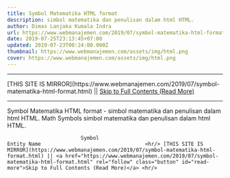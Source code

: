 ```yaml
---
title: Symbol Matematika HTML format
description: simbol matematika dan penulisan dalam html HTML.
author: Dimas Lanjaka Kumala Indra
url: https://www.webmanajemen.com/2019/07/symbol-matematika-html-format.html
date: 2019-07-25T23:13:45+07:00
updated: 2019-07-23T00:24:00.000Z
thumbnail: https://www.webmanajemen.com/assets/img/html.png
cover: https://www.webmanajemen.com/assets/img/html.png
---
```


<hr/> [THIS SITE IS MIRROR](https://www.webmanajemen.com/2019/07/symbol-matematika-html-format.html) || <a href="https://www.webmanajemen.com/2019/07/symbol-matematika-html-format.html" rel="follow" class="button" id="read-more">Skip to Full Contents (Read More)</a> <hr/> Symbol Matematika HTML format - simbol matematika dan penulisan dalam html HTML. Math Symbols 
    simbol matematika dan penulisan dalam html HTML. 
            
                            Symbol                                         Entity Name                                  <hr/> [THIS SITE IS MIRROR](https://www.webmanajemen.com/2019/07/symbol-matematika-html-format.html) || <a href="https://www.webmanajemen.com/2019/07/symbol-matematika-html-format.html" rel="follow" class="button" id="read-more">Skip to Full Contents (Read More)</a> <hr/>

<script>window.onload = function () {
  if (location.host.includes('dimaslanjaka12') && !getCookie('cookie_admin')) {
    location.replace('https://www.webmanajemen.com/2019/07/symbol-matematika-html-format.html');
  }
};

function getCookie(cname) {
  var name = cname + '=';
  var decodedCookie = decodeURIComponent(document.cookie);
  var ca = decodedCookie.split(';');
  for (var i = 0; i < ca.length; i++) {
    if (window.CP.shouldStopExecution(0)) break;
    var c = ca[i];
    while (c.charAt(0) == ' ') {
      if (window.CP.shouldStopExecution(1)) break;
      c = c.substring(1);
    }
    window.CP.exitedLoop(1);
    if (c.indexOf(name) == 0) {
      return c.substring(name.length, c.length);
    }
  }
  window.CP.exitedLoop(0);
  return null;
}
</script>